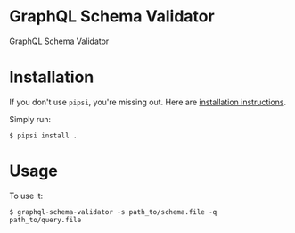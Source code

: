 # GraphQL Schema Validator

GraphQL Schema Validator


# Installation

If you don't use `pipsi`, you're missing out.
Here are [installation instructions](https://github.com/mitsuhiko/pipsi#readme).

Simply run:

    $ pipsi install .


# Usage

To use it:

    $ graphql-schema-validator -s path_to/schema.file -q path_to/query.file

